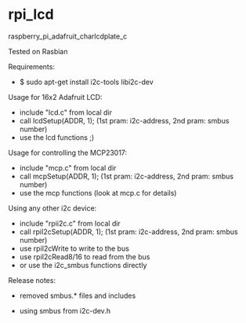 rpi_lcd
=======

raspberry_pi_adafruit_charlcdplate_c


Tested on Rasbian

Requirements:
- $ sudo apt-get install i2c-tools libi2c-dev

Usage for 16x2 Adafruit LCD:
- include "lcd.c" from local dir
- call lcdSetup(ADDR, 1); (1st pram: i2c-address, 2nd pram: smbus number)
- use the lcd functions ;)

Usage for controlling the MCP23017:
- include "mcp.c" from local dir
- call mcpSetup(ADDR, 1); (1st pram: i2c-address, 2nd pram: smbus number)
- use the mcp functions (look at mcp.c for details)

Using any other i2c device:
- include "rpii2c.c" from local dir
- call rpiI2cSetup(ADDR, 1); (1st pram: i2c-address, 2nd pram: smbus number)
- use rpiI2cWrite to write to the bus
- use rpiI2cRead8/16 to read from the bus
- or use the i2c_smbus functions directly

Release notes:

- removed smbus.* files and includes
+ using smbus from i2c-dev.h
